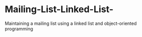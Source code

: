 # Mailing-List-Linked-List-
Maintaining a mailing list using a linked list and object-oriented programming

